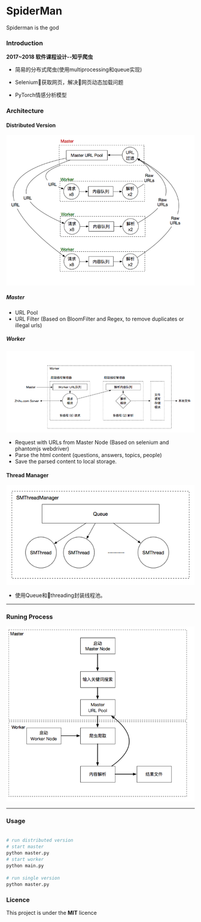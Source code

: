 # SpiderMan
Spiderman is the god

### Introduction

**2017~2018 软件课程设计--知乎爬虫**

* 简易的分布式爬虫(使用multiprocessing和queue实现)

* Selenium获取网页，解决网页动态加载问题

* PyTorch情感分析模型

### Architecture

#### **Distributed Version**

![](./arch/overall_arch.png)

##### Master

* URL Pool
* URL Filter (Based on BloomFilter and Regex, to remove duplicates or illegal urls)

##### Worker

![](./arch/worker.png)

* Request with URLs from Master Node (Based on selenium and phantomjs webdriver)
* Parse the html content (questions, answers, topics, people) 
* Save the parsed content to local storage.

#### Thread Manager

![](./arch/Thread.png)

* 使用Queue和threading封装线程池。

--- 

### Runing Process

![](./arch/process.png)

----

### Usage

````python

# run distributed version
# start master 
python master.py
# start worker
python main.py

# run single version
python master.py

````

### Licence

This project is under the **MIT** licence
